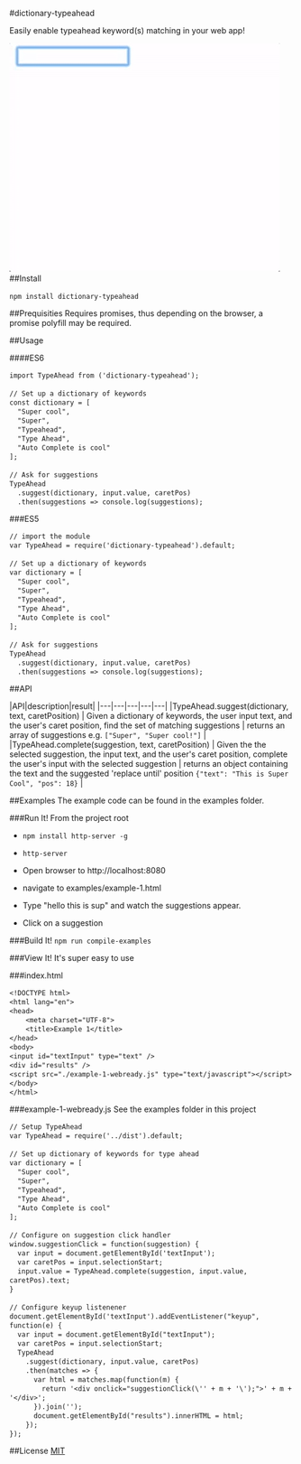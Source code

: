 #dictionary-typeahead

Easily enable typeahead keyword(s) matching in your web app!

![](https://raw.githubusercontent.com/cdimascio/dictionary-typeahead/master/examples/example-1.gif)
##Install

`npm install dictionary-typeahead`

##Prequisities
Requires promises, thus depending on the browser, a promise polyfill may be required.

##Usage

####ES6

```
import TypeAhead from ('dictionary-typeahead');

// Set up a dictionary of keywords
const dictionary = [
  "Super cool",
  "Super",
  "Typeahead",
  "Type Ahead",
  "Auto Complete is cool"
];

// Ask for suggestions
TypeAhead
  .suggest(dictionary, input.value, caretPos)
  .then(suggestions => console.log(suggestions);
```

###ES5

```
// import the module
var TypeAhead = require('dictionary-typeahead').default;

// Set up a dictionary of keywords
var dictionary = [
  "Super cool",
  "Super",
  "Typeahead",
  "Type Ahead",
  "Auto Complete is cool"
];

// Ask for suggestions
TypeAhead
  .suggest(dictionary, input.value, caretPos)
  .then(suggestions => console.log(suggestions);
```

##API

|API|description|result| 
|---|---|---|---|---|
|TypeAhead.suggest(dictionary, text, caretPosition)   | Given a dictionary of keywords, the user input text, and the user's caret position, find the set of matching suggestions |  returns an array of suggestions e.g. `["Super", "Super cool!"]` |
|TypeAhead.complete(suggestion, text, caretPosition)  |  Given the the selected suggestion, the input text, and the user's caret position, complete the user's input with the selected suggestion | returns an object containing the text and the suggested 'replace until' position `{"text": "This is Super Cool", "pos": 18}` |
 
##Examples
The example code can be found in the examples folder.

###Run It!
From the project root

- `npm install http-server -g`

- `http-server`

- Open browser to http://localhost:8080

- navigate to examples/example-1.html

- Type "hello this is sup" and watch the suggestions appear. 

- Click on a suggestion

###Build It!
`npm run compile-examples`

###View It!
It's super easy to use

###index.html
```
<!DOCTYPE html>
<html lang="en">
<head>
    <meta charset="UTF-8">
    <title>Example 1</title>
</head>
<body>
<input id="textInput" type="text" />
<div id="results" />
<script src="./example-1-webready.js" type="text/javascript"></script>
</body>
</html>
```

###example-1-webready.js
See the examples folder in this project

```
// Setup TypeAhead
var TypeAhead = require('../dist').default;

// Set up dictionary of keywords for type ahead
var dictionary = [
  "Super cool",
  "Super",
  "Typeahead",
  "Type Ahead",
  "Auto Complete is cool"
];

// Configure on suggestion click handler
window.suggestionClick = function(suggestion) {
  var input = document.getElementById('textInput');
  var caretPos = input.selectionStart;
  input.value = TypeAhead.complete(suggestion, input.value, caretPos).text;
}

// Configure keyup listenener
document.getElementById('textInput').addEventListener("keyup", function(e) {
  var input = document.getElementById("textInput");
  var caretPos = input.selectionStart;
  TypeAhead
    .suggest(dictionary, input.value, caretPos)
    .then(matches => {
      var html = matches.map(function(m) {
        return '<div onclick="suggestionClick(\'' + m + '\');">' + m + '</div>';
      }).join('');
      document.getElementById("results").innerHTML = html;
    });
});
```


##License
[MIT](https://opensource.org/licenses/MIT)